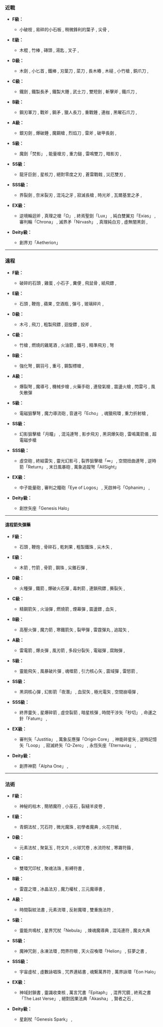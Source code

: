 ### 近戰
- **F級：**
  - 小破枝 , 易碎的小石板 , 稍微鋒利的葉子 , 尖骨 , 

- **E級：**
  - 木棍 , 竹棒 , 磚頭 , 湯匙 , 叉子 , 

- **D級：**
  - 木劍 , 小匕首 , 鐵棒 , 刃葉刀 , 菜刀 , 長木樁 , 木槌 , 小竹槍 , 銅爪刀 , 

- **C級：**
  - 鐵劍 , 鐵製長矛 , 鐵製大錘 , 武士刀 , 雙短劍 , 斬擊斧 , 鐵爪刀 , 

- **B級：**
  - 鋼刃軍刀 , 戰斧 , 鋼矛 , 獵人長刀 , 重戰錘 , 連枷 , 黑曜石爪刀 , 

- **A級：**
  - 銀刃劍 , 爆破錘 , 魔鋼槍 , 烈焰刀 , 雷斧 , 破甲長劍 , 

- **S級：**
  - 魔劍「焚影」 , 能量槍刃 , 重力鎚 , 雷鳴雙刀 , 暗影刃 , 

- **SS級：**
  - 龍牙巨劍 , 星核刀 , 絕對零度之刃 , 蒼雷戰戟 , 災厄雙刃 ,

- **SSS級：**
  - 界裂劍 , 奈米裂刃 , 混沌之牙 , 寂滅長槍 , 時光斧 , 瓦爾基里之矛 , 

- **EX級：**
  - 逆境輪迴斧 , 真理之槍「Ω」 , 終焉聖劍「Lux」 , 純白雙翼刃「Exias」 , 審判輪「Chrona」 , 滅界矛「Nirvash」 , 真理純白刃 , 虛無闇黑劍 , 

- **Deity級：**
  - 創界刃「Aetherion」

---

### 遠程
- **F級：**
  - 破碎的石頭 , 雞蛋 , 小石子 , 糞便 , 飛鼠骨 , 紙飛鏢 ,

- **E級：**
  - 石頭 , 鞭炮 , 蘋果 , 空酒瓶 , 彈弓 , 玻璃碎片 , 

- **D級：**
  - 木弓 , 飛刀 , 粗製飛鏢 , 迴旋鏢 , 投斧 , 

- **C級：**
  - 竹槍 , 燃燒的雞尾酒 , 火油箭 , 鐵弓 , 精準飛刃 , 弩

- **B級：**
  - 強化弩 , 鋼羽弓 , 重弓 , 鋼製標槍 , 

- **A級：**
  - 爆裂弩 , 魔導弓 , 機械步槍 , 火藥手砲 , 連發氣槍 , 震盪火槍 , 閃雷弓 , 風矢散彈

- **S級：**
  - 電磁狙擊弩 , 魔力導流砲 , 音速弓「Echo」 , 魂獵飛環 , 重力折射槍 , 

- **SS級：**
  - 幻影狙擊槍「月瞳」 , 混沌連弩 , 影步飛刃 , 黑洞爆矢砲 , 雷鳴萬箭儀 , 超電磁步槍

- **SSS級：**
  - 虛空砲 , 終結雷矢 , 靈光幻影弓 , 裂界狙擊槍「∞」 , 空間扭曲連弩 , 逆時箭「Return」 , 末日風暴砲 , 萬象追蹤弩「AllSight」

- **EX級：**
  - 中子能量砲 , 審判之瞳砲「Eye of Logos」 , 天啟神弓「Ophanim」 , 

- **Deity級：**
  -  創世矢座「Genesis Halo」

---

#### 遠程箭失彈藥
- **F級：**
  - 石頭 , 鞭炮 , 骨碎石 , 乾刺果 , 粗製鐵珠 , 尖木矢 ,  

- **E級：**
  - 木箭 , 竹箭 , 骨箭 , 鋼珠 , 尖錐石彈 , 

- **D級：**
  - 火種彈 , 鐵箭 , 爆破火石彈 , 毒刺箭 , 連鎖飛鏢 , 撕裂矢 , 

- **C級：**
  - 精鋼箭矢 , 火油彈 , 燃燒箭 , 煙幕彈 , 震盪鏢 , 血矢 , 

- **B級：**
  - 高壓火彈 , 魔力箭 , 寒鐵箭矢 , 裂甲彈 , 雷霆彈丸 , 追蹤矢 , 

- **A級：**
  - 雷電箭 , 爆炎彈 , 風刃箭 , 多段分裂矢 , 電磁彈 , 腐蝕彈 , 

- **S級：**
  - 靈能飛矢 , 風暴破片彈 , 魂噬箭 , 引力核心矢 , 震域彈 , 雷怒箭 , 

- **SS級：**
  - 黑洞核心彈 , 幻影箭「夜潛」 , 血契矢 , 極光電矢 , 空間崩塌彈 , 

- **SSS級：**
  - 終界靈矢 , 星爆碎箭 , 虛空裂箭 , 暗星核彈 , 時間干涉矢「秒切」 , 命運之針「Fatum」 ,

- **EX級：**
  - 審判矢「Justitia」 , 萬象反應彈「Origin Core」 , 神能碎星矢 , 逆時記憶矢「Loop」 , 寂滅終矢「Ω-Zero」 , 永恆矢座「Eternavia」 , 

- **Deity級：**
  - 創界神箭「Alpha One」 , 

---

### 法術
- **F級：**
  - 神秘的枯木 , 簡陋魔符 , 小巫石 , 裂縫羊皮卷 ,

- **E級：**
  - 青銅法杖 , 咒石符 , 微光魔珠 , 初學者魔典 , 火花符紙 , 

- **D級：**
  - 元素法杖 , 聚氣玉 , 符文片 , 火球咒卷 , 水流符杖 , 寒霧符籙 , 

- **C級：**
  - 雙環咒印杖 , 聚魂法珠 , 影縛符書 , 

- **B級：**
  - 雷霆之環 , 冰晶法刃 , 魔力權杖 , 三元魔導書 , 

- **A級：**
  - 時間裂紋法書 , 元素流環 , 反射魔環 , 雙重施法符 , 

- **S級：**
  - 靈能共鳴杖 , 星界咒杖「Nebula」 , 煉魂魔導典 , 混沌連符 , 魔炎大典

- **SS級：**
  - 魔神咒劍 , 永凍法環 , 閃界符眼 , 天火召喚環「Helion」 , 狂夢之書 , 

- **SSS級：**
  - 宇宙虛杖 , 虛數詠唱珠 , 咒界連結書 , 魂繫萬界符 , 萬界詠環「Eon Halo」

- **EX級：**
  - 神域封鎖書 , 靈識收束核 , 萬言咒書「Epitaph」 , 混界咒鏡 , 終焉之書「The Last Verse」 , 絕對因果法典「Akasha」 , 賢者之石 , 

- **Deity級：**
  - 星創杖「Genesis Spark」 ,
